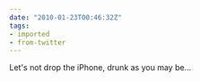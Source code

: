 ```yaml
---
date: "2010-01-23T00:46:32Z"
tags:
- imported
- from-twitter
---
```

Let's not drop the iPhone,  drunk as you may be…
